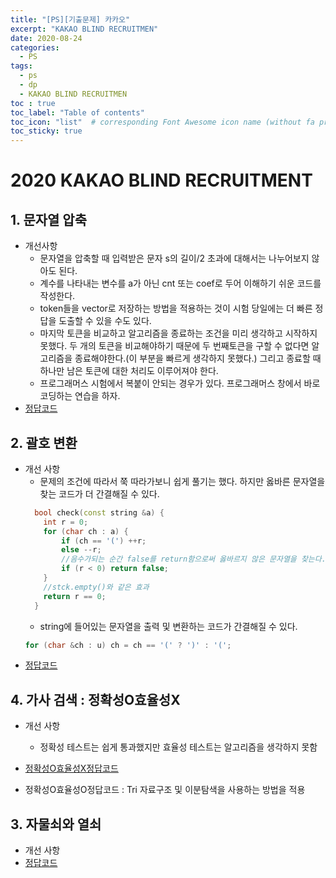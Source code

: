 ```yaml
---
title: "[PS][기출문제] 카카오"
excerpt: "KAKAO BLIND RECRUITMEN"
date: 2020-08-24
categories:
  - PS
tags:
  - ps 
  - dp
  - KAKAO BLIND RECRUITMEN
toc : true
toc_label: "Table of contents"
toc_icon: "list"  # corresponding Font Awesome icon name (without fa prefix)
toc_sticky: true
---
```


# 2020 KAKAO BLIND RECRUITMENT

## 1. 문자열 압축

- 개선사항
  - 문자열을 압축할 때 입력받은 문자 s의 길이/2 초과에 대해서는 나누어보지 않아도 된다.
  - 계수를 나타내는 변수를 a가 아닌 cnt 또는 coef로 두어 이해하기 쉬운 코드를 작성한다.
  - token들을 vector로 저장하는 방법을 적용하는 것이 시험 당일에는 더 빠른 정답을 도출할 수 있을 수도 있다.
  - 마지막 토큰을 비교하고 알고리즘을 종료하는 조건을 미리 생각하고 시작하지 못했다. 두 개의 토큰을 비교해야하기 때문에 두 번째토큰을 구할 수 없다면 알고리즘을 종료해야한다.(이 부분을 빠르게 생각하지 못했다.) 그리고 종료할 때 하나만 남은 토큰에 대한 처리도 이루어져야 한다.
  - 프로그래머스 시험에서 복붙이 안되는 경우가 있다. 프로그래머스 창에서 바로 코딩하는 연습을 하자.
- [정답코드](https://gist.github.com/niklasjang/7b7c02207d96f621a3f5d3192fa86942)

## 2. 괄호 변환

- 개선 사항
  - 문제의 조건에 따라서 쭉 따라가보니 쉽게 풀기는 했다. 하지만 옳바른 문자열을 찾는 코드가 더 간결해질 수 있다.  
  ```cpp  
    bool check(const string &a) {
      int r = 0;
      for (char ch : a) {
          if (ch == '(') ++r;
          else --r;
          //음수가되는 순간 false를 return함으로써 옳바르지 않은 문자열을 찾는다.
          if (r < 0) return false; 
      }
      //stck.empty()와 같은 효과
      return r == 0;
    }
  ```
  - string에 들어있는 문자열을 출력 및 변환하는 코드가 간결해질 수 있다.
  ```cpp
  for (char &ch : u) ch = ch == '(' ? ')' : '(';
  ```
- [정답코드](https://gist.github.com/niklasjang/eef57db244046fbc52dfcca75f6d451d)


## 4. 가사 검색 : 정확성O효율성X

- 개선 사항
  - 정확성 테스트는 쉽게 통과했지만 효율성 테스트는 알고리즘을 생각하지 못함

- [정확성O효율성X정답코드](https://gist.github.com/niklasjang/5654cdc8206db177144303c3444f7866)
- 정확성O효율성O정답코드 : Tri 자료구조 및 이분탐색을 사용하는 방법을 적용

## 3. 자물쇠와 열쇠


- 개선 사항
- [정답코드](https://gist.github.com/niklasjang/5654cdc8206db177144303c3444f7866)

